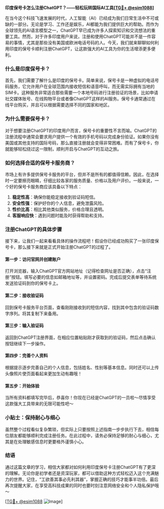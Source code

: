 **印度保号卡怎么注册ChatGPT？——轻松玩转国际AI工具[[TG💪+ @esim1088](https://t.me/s/esim1088)]**

在当今这个科技飞速发展的时代，人工智能（AI）已经成为我们日常生活中不可或缺的一部分。无论是学习、工作还是娱乐，AI都能为我们提供巨大的帮助。而作为全球领先的AI语言模型之一，ChatGPT早已成为许多人探索知识和交流想法的重要工具。然而，对于许多印度用户来说，注册和使用ChatGPT可能并不是一件容易的事情，尤其是那些没有美国或欧洲电话号码的人。今天，我们就来聊聊如何利用印度的保号卡顺利注册ChatGPT，让这款强大的AI工具为你的生活增添更多便利。

### 什么是印度保号卡？

首先，我们需要了解什么是印度的保号卡。简单来说，保号卡是一种虚拟的电话号码服务，它允许用户在全球范围内接收短信和语音呼叫，而无需实际拥有当地的SIM卡。这种服务非常适合那些需要一个本地号码进行注册验证的场景，比如申请社交媒体账号、在线购物平台或者像ChatGPT这样的AI服务。保号卡通常通过在线平台购买，并且可以根据需要选择不同的国家和地区。

### 为什么需要保号卡？

对于想要注册ChatGPT的印度用户而言，保号卡的重要性不言而喻。ChatGPT的注册流程中通常会要求用户提供一个有效的手机号码以完成身份验证。如果你没有美国或其他支持的国际号码，那么直接注册就会变得非常困难。而有了保号卡，你就能够轻松绕过这一限制，顺利开启与ChatGPT的互动之旅。

### 如何选择合适的保号卡服务商？

市场上有许多提供保号卡服务的平台，但并不是所有的都值得信赖。因此，在选择时一定要擦亮眼睛，仔细比较各家的服务质量、价格以及用户评价。一般来说，一个好的保号卡服务商应该具备以下特点：

1. **稳定性高**：确保你能稳定接收到验证码短信。
2. **安全性强**：保护好你的个人信息，避免泄露风险。
3. **性价比高**：相比其他类似服务，价格合理且透明。
4. **客服响应快**：遇到问题时能及时获得帮助和支持。

### 注册ChatGPT的具体步骤

接下来，让我们一起来看看具体的操作流程吧！假设你已经成功购买了一张印度保号卡，那么接下来就是正式开始注册ChatGPT的过程了。

#### 第一步：访问官网并创建账户
打开浏览器，输入ChatGPT官方网站地址（记得检查网址是否正确），点击“注册”按钮。填写必要的信息如邮箱地址等，并设置密码。完成后提交表单等待系统发送验证码到你的保号卡上。

#### 第二步：接收验证码
回到保号卡服务平台页面，查看刚刚接收到的短信内容，找到其中包含的验证码数字序列。将其复制下来备用。

#### 第三步：输入验证码
返回到ChatGPT注册界面，在相应位置粘贴刚才获取到的验证码，然后点击确认按钮继续下一步操作。

#### 第四步：完善个人资料
根据提示逐步完善自己的个人信息，包括姓名、性别等基本信息。同时还可以上传头像照片使页面看起来更加生动有趣哦！

#### 第五步：开始体验
当所有资料都填写完毕后，恭喜你！你现在已经是ChatGPT的一员啦～尽情享受这款强大工具带来的无限可能性吧～

### 小贴士：保持耐心与细心

虽然整个过程看似复杂繁琐，但实际上只要按照上述指南一步步执行下去，相信每位朋友都能够顺利完成注册任务。在此过程中，请务必保持足够的耐心与细心，尤其是在处理敏感信息时更要格外谨慎小心。

### 结语

通过这篇文章的学习，相信大家都对如何利用印度保号卡注册ChatGPT有了更深的理解。无论你是初学者还是资深玩家，都可以借助这种方式轻松迈入这个充满魅力的世界。记住，“工欲善其事必先利其器”，掌握正确的技巧才能事半功倍。最后再次提醒大家，在享受高科技成果的同时也要时刻注意网络安全和个人隐私保护哦～

[[TG💪+ @esim1088](https://t.me/s/esim1088) ![Image](https://i.postimg.cc/4NQfJmqS/Snipaste-2025-05-13-00-14-12.png)]